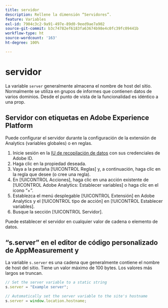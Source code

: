 ```yaml
---
title: servidor
description: Rellene la dimensión “Servidores”.
feature: Variables
exl-id: 7904c3c2-9a91-497e-89d0-9eed9ae7a902
source-git-commit: b3c74782ef6183fa63674b98e4c0fc39fc09441b
workflow-type: ht
source-wordcount: '163'
ht-degree: 100%

---
```


# servidor

La variable `server` generalmente almacena el nombre de host del sitio. Normalmente se utiliza en grupos de informes que contienen datos de varios dominios. Desde el punto de vista de la funcionalidad es idéntico a una prop.

## Servidor con etiquetas en Adobe Experience Platform

Puede configurar el servidor durante la configuración de la extensión de Analytics (variables globales) o en reglas.

1. Inicie sesión en la [IU de recopilación de datos](https://experience.adobe.com/data-collection) con sus credenciales de Adobe ID.
2. Haga clic en la propiedad deseada.
3. Vaya a la pestaña [!UICONTROL Reglas] y, a continuación, haga clic en la regla que desee (o cree una regla).
4. En [!UICONTROL Acciones], haga clic en una acción existente de [!UICONTROL Adobe Analytics: Establecer variables] o haga clic en el icono “+”.
5. Establezca el menú desplegable [!UICONTROL Extensión] en Adobe Analytics y el [!UICONTROL tipo de acción] en [!UICONTROL Establecer variables].
6. Busque la sección [!UICONTROL Servidor].

Puede establecer el servidor en cualquier valor de cadena o elemento de datos.

## “s.server” en el editor de código personalizado de AppMeasurement y 

La variable `s.server` es una cadena que generalmente contiene el nombre de host del sitio. Tiene un valor máximo de 100 bytes. Los valores más largos se truncan.

```js
// Set the server variable to a static string
s.server = "Example server";

// Automatically set the server variable to the site's hostname
s.server = window.location.hostname;
```
